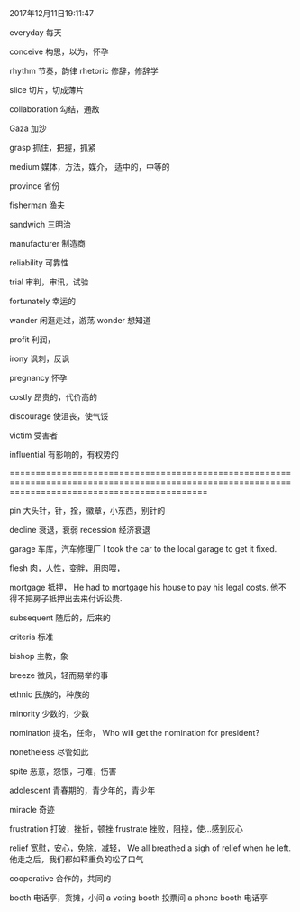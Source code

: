 2017年12月11日19:11:47

everyday						每天

conceive						构思，以为，怀孕

rhythm							节奏，韵律
rhetoric						修辞，修辞学

slice							切片，切成薄片

collaboration					勾结，通敌

Gaza							加沙



grasp							抓住，把握，抓紧

medium							媒体，方法，媒介， 适中的，中等的


province						省份




fisherman						渔夫




sandwich						三明治


manufacturer					制造商


reliability						可靠性

trial							审判，审讯，试验


fortunately						幸运的

wander							闲逛走过，游荡
wonder							想知道



profit							利润，


irony							讽刺，反讽

pregnancy						怀孕

costly							昂贵的，代价高的


discourage						使沮丧，使气馁

victim							受害者


influential						有影响的，有权势的


















==================================================================================================================================================

pin 							大头针，针，拴，徽章，小东西，别针的


decline							衰退，衰弱
recession						经济衰退


garage							车库，汽车修理厂
I took the car to the local garage to get it fixed.


flesh							肉，人性，变胖，用肉喂，


mortgage						抵押，
He had to mortgage his house to pay his legal costs.
他不得不把房子抵押出去来付诉讼费.


subsequent						随后的，后来的

criteria						标准


bishop							主教，象


breeze							微风，轻而易举的事


ethnic							民族的，种族的

minority						少数的，少数

nomination						提名，任命，
Who will get the nomination for president?



nonetheless						尽管如此

spite							恶意，怨恨，刁难，伤害


adolescent						青春期的，青少年的，青少年

miracle							奇迹

frustration						打破，挫折，顿挫
frustrate						挫败，阻挠，使...感到灰心



relief							宽慰，安心，免除，减轻，
We all breathed a sigh of relief when he left.
他走之后，我们都如释重负的松了口气


cooperative						合作的，共同的


booth							电话亭，货摊，小间
a voting booth		投票间
a phone booth		电话亭
















